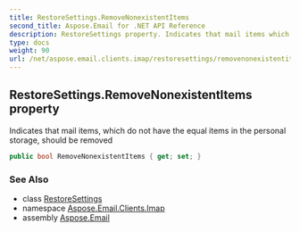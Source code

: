 ```yaml
---
title: RestoreSettings.RemoveNonexistentItems
second_title: Aspose.Email for .NET API Reference
description: RestoreSettings property. Indicates that mail items which do not have the equal items in the personal storage should be removed
type: docs
weight: 90
url: /net/aspose.email.clients.imap/restoresettings/removenonexistentitems/
---
```

## RestoreSettings.RemoveNonexistentItems property

Indicates that mail items, which do not have the equal items in the personal storage, should be removed

```csharp
public bool RemoveNonexistentItems { get; set; }
```

### See Also

* class [RestoreSettings](../)
* namespace [Aspose.Email.Clients.Imap](../../restoresettings/)
* assembly [Aspose.Email](../../../)


